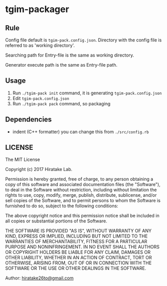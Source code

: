# tgim-packager

## Rule

Config file default is `tgim-pack.config.json`.
Directory with the config file is referred to as 'working directory'.

Searching path for Entry-file is the same as working directory.

Generator execute path is the same as Entry-file path.

## Usage

1. Run `./tgim-pack init` command, it is generating `tgim-pack.config.json`
2. Edit `tgim-pack.config.json`
3. Run `./tgim-pack pack` command, so packaging

## Dependencies

- indent (C++ formatter)
  you can change this from `./src/config.rb`

LICENSE
-------

The MIT License

Copyright (c) 2017 Hiratake Lab.

Permission is hereby granted, free of charge, to any person obtaining a copy of this software and associated documentation files (the "Software"), to deal in the Software without restriction, including without limitation the rights to use, copy, modify, merge, publish, distribute, sublicense, and/or sell copies of the Software, and to permit persons to whom the Software is furnished to do so, subject to the following conditions:

The above copyright notice and this permission notice shall be included in all copies or substantial portions of the Software.

THE SOFTWARE IS PROVIDED "AS IS", WITHOUT WARRANTY OF ANY KIND, EXPRESS OR IMPLIED, INCLUDING BUT NOT LIMITED TO THE WARRANTIES OF MERCHANTABILITY, FITNESS FOR A PARTICULAR PURPOSE AND NONINFRINGEMENT. IN NO EVENT SHALL THE AUTHORS OR COPYRIGHT HOLDERS BE LIABLE FOR ANY CLAIM, DAMAGES OR OTHER LIABILITY, WHETHER IN AN ACTION OF CONTRACT, TORT OR OTHERWISE, ARISING FROM, OUT OF OR IN CONNECTION WITH THE SOFTWARE OR THE USE OR OTHER DEALINGS IN THE SOFTWARE.

Author: hiratake26to@gmail.com
